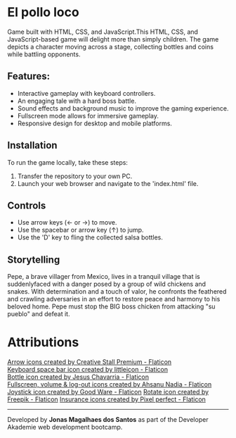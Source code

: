 # El pollo loco
Game built with HTML, CSS, and JavaScript.This HTML, CSS, and JavaScript-based game will delight more than simply children. The game depicts a character moving across a stage, collecting bottles and coins while battling opponents.

## Features: 
- Interactive gameplay with keyboard controllers.
- An engaging tale with a hard boss battle.
- Sound effects and background music to improve the gaming experience.
- Fullscreen mode allows for immersive gameplay.
- Responsive design for desktop and mobile platforms.

## Installation
To run the game locally, take these steps:
1. Transfer the repository to your own PC.
2. Launch your web browser and navigate to the 'index.html' file.

## Controls 
- Use arrow keys (← or →) to move.
- Use the spacebar or arrow key (↑) to jump.
- Use the 'D' key to fling the collected salsa bottles.

## Storytelling

Pepe, a brave villager from Mexico, lives in a tranquil village that is suddenlyfaced with a danger posed by a group of wild chickens and snakes.
With determination and a touch of valor, he confronts the feathered and crawling adversaries in an effort to restore peace and harmony to his beloved home. 
Pepe must stop the BIG boss chicken from attacking "su pueblo" and defeat it.

# Attributions
<a href="https://www.flaticon.com/free-icons/arrow" title="arrow icons">Arrow icons created by Creative Stall Premium - Flaticon</a><br>
<a href="https://www.flaticon.com/free-icons/keyboard-key" title="keyboard key icons">Keyboard space bar icon created by littleicon - Flaticon</a><br>
<a href="https://www.flaticon.com/authors/jesus-chavarria" title="Jesus Chavarria">Bottle icon created by Jesus Chavarria - Flaticon</a><br>
<a href="https://www.flaticon.com/authors/ahsanu-nadia" title="Ahsanu Nadia ">Fullscreen, volume & log-out icons created by Ahsanu Nadia - Flaticon</a><br>
<a href="https://www.flaticon.com/free-icons/joystick" title="joystick icons">Joystick icon created by Good Ware - Flaticon</a>
<a href="https://www.flaticon.com/free-icons/rotate" title="rotate icons">Rotate icon created by Freepik - Flaticon</a>
<a href="https://www.flaticon.com/free-icons/insurance" title="insurance icons">Insurance icons created by Pixel perfect - Flaticon</a>

---

Developed by **Jonas Magalhaes dos Santos** as part of the Developer Akademie web development bootcamp.
